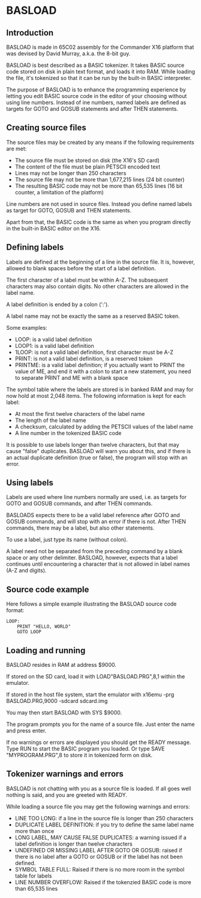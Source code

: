# BASLOAD

## Introduction

BASLOAD is made in 65C02 assembly for the Commander X16 platform that was devised by David Murray, a.k.a. the 8-bit guy.

BASLOAD is best described as a BASIC tokenizer. It takes BASIC source code stored on disk in plain text format, and loads it into RAM. While loading
the file, it's tokenized so that it can be run by the built-in BASIC interpreter.

The purpose of BASLOAD is to enhance the programming experience by letting you edit BASIC source code in the editor of your choosing without using line numbers. Instead of
ine numbers, named labels are defined as targets for GOTO and GOSUB statements and after THEN statements.

## Creating source files

The source files may be created by any means if the following requirements are met:

* The source file must be stored on disk (the X16's SD card)
* The content of the file must be plain PETSCII encoded text
* Lines may not be longer than 250 characters
* The source file may not be more than 1,677,215 lines (24 bit counter)
* The resulting BASIC code may not be more than 65,535 lines (16 bit counter, a limitation of the platform)

Line numbers are not used in source files. Instead you define named labels as target for GOTO,  GOSUB and THEN statements.

Apart from that, the BASIC code is the same as when you program directly in the built-in BASIC editor on the X16.

## Defining labels

Labels are defined at the beginning of a line in the source file. It is, however, allowed to blank spaces before the start of a label definition.

The first character of a label must be within A-Z. The subsequent characters may also contain digits. No other characters are allowed in the label name.

A label definition is ended by a colon (':').

A label name may not be exactly the same as a reserved BASIC token.

Some examples:

* LOOP: is a valid label definition
* LOOP1: is a valid label definition
* 1LOOP: is not a valid label definition, first character must be A-Z
* PRINT: is not a valid label definition, is a reserved token
* PRINTME: is a valid label definition; if you actually want to PRINT the value of ME, and end it with a colon to start a new statement, you need to separate PRINT and ME with a blank space

The symbol table where the labels are stored is in banked RAM and may for now hold at most 2,048 items. The following information is kept for each label:

* At most the first twelve characters of the label name
* The length of the label name
* A checksum, calculated by adding the PETSCII values of the label name
* A line number in the tokenized BASIC code

It is possible to use labels longer than twelve characters, but that may cause "false" duplicates. BASLOAD will warn you about this, and if there is an actual duplicate definition (true or false), the
program will stop with an error.

## Using labels

Labels are used where line numbers normally are used, i.e. as targets for GOTO and GOSUB commands, and after THEN commands.

BASLOADS expects there to be a valid label reference after GOTO and GOSUB commands, and will stop with an error if there is not. After THEN commands, there may be a label, but also other statements.

To use a label, just type its name (without colon).

A label need not be separated from the preceding command by a blank space or any other delimiter. BASLOAD, however, expects that a label continues until encountering a character that is not allowed in label names (A-Z and digits).

## Source code example

Here follows a simple example illustrating the BASLOAD source code format:

```
LOOP:
    PRINT "HELLO, WORLD"
    GOTO LOOP
```

## Loading and running

BASLOAD resides in RAM at address $9000.

If stored on the SD card, load it with LOAD"BASLOAD.PRG",8,1 within the emulator.

If stored in the host file system, start the emulator with x16emu -prg BASLOAD.PRG,9000 -sdcard sdcard.img

You may then start BASLOAD with SYS $9000.

The program prompts you for the name of a source file. Just enter the name and press enter.

If no warnings or errors are displayed you should get the READY message. Type RUN to start the BASIC program you loaded. Or type SAVE "MYPROGRAM.PRG",8 to store it in tokenized form on disk.

## Tokenizer warnings and errors

BASLOAD is not chatting with you as a source file is loaded. If all goes well nothing is said, and you are greeted with READY.

While loading a source file you may get the following warnings and errors:

* LINE TOO LONG: if a line in the source file is longer than 250 characters
* DUPLICATE LABEL DEFINITION: if you try to define the same label name more than once
* LONG LABEL, MAY CAUSE FALSE DUPLICATES: a warning issued if a label definition is longer than twelve characters
* UNDEFINED OR MISSING LABEL AFTER GOTO OR GOSUB: raised if there is no label after a GOTO or GOSUB or if the label has not been defined.
* SYMBOL TABLE FULL: Raised if there is no more room in the symbol table for labels
* LINE NUMBER OVERFLOW: Raised if the tokenzied BASIC code is more than 65,535 lines